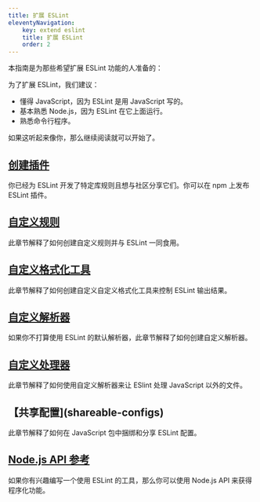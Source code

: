 ```yaml
---
title: 扩展 ESLint
eleventyNavigation:
    key: extend eslint
    title: 扩展 ESLint
    order: 2
---
```


本指南是为那些希望扩展 ESLint 功能的人准备的：

为了扩展 ESLint，我们建议：

* 懂得 JavaScript，因为 ESLint 是用 JavaScript 写的。
* 基本熟悉 Node.js，因为 ESLint 在它上面运行。
* 熟悉命令行程序。

如果这听起来像你，那么继续阅读就可以开始了。

## [创建插件](plugins)

你已经为 ESLint 开发了特定库规则且想与社区分享它们。你可以在 npm 上发布 ESLint 插件。

## [自定义规则](custom-rules)

此章节解释了如何创建自定义规则并与 ESLint 一同食用。

## [自定义格式化工具](custom-formatters)

此章节解释了如何创建自定义自定义格式化工具来控制 ESLint 输出结果。

## [自定义解析器](custom-parsers)

如果你不打算使用 ESLint 的默认解析器，此章节解释了如何创建自定义解析器。

## [自定义处理器](custom-processors)

此章节解释了如何使用自定义解析器来让 ESlint 处理 JavaScript 以外的文件。

## 【共享配置](shareable-configs)

此章节解释了如何在 JavaScript 包中捆绑和分享 ESLint 配置。

## [Node.js API 参考](../integrate/nodejs-api)

如果你有兴趣编写一个使用 ESLint 的工具，那么你可以使用 Node.js API 来获得程序化功能。
